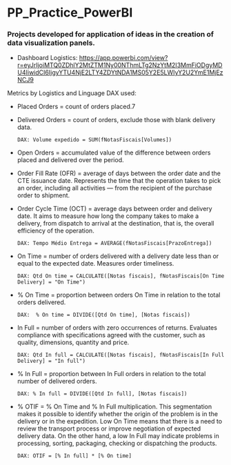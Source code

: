 # PP_Practice_PowerBI

### Projects developed for application of ideas in the creation of data visualization panels.

- Dashboard Logistics: https://app.powerbi.com/view?r=eyJrIjoiMTQ0ZDhlY2MtZTM1Ny00NThmLTg2NzYtM2I3MmFiODgyMDU4IiwidCI6IjgyYTU4NjE2LTY4ZDYtNDA1MS05Y2E5LWIyY2U2YmE1MjEzNCJ9

Metrics by Logistics and Linguage DAX used:

- Placed Orders = count of orders placed.7
      
- Delivered Orders = count of orders, exclude those with blank delivery data.
      
      DAX: Volume expedido = SUM(fNotasFiscais[Volumes])

-  Open Orders = accumulated value of the difference between orders placed and delivered over the period.

-  Order Fill Rate (OFR) = average of days between the order date and the CTE issuance date. Represents the time that the operation takes to pick an order, including all activities — from the recipient of the purchase order to shipment.

-  Order Cycle Time (OCT) = average days between order and delivery date. It aims to measure how long the company takes to make a delivery, from dispatch to arrival at the destination, that is, the overall efficiency of the operation.
  
       DAX: Tempo Médio Entrega = AVERAGE(fNotasFiscais[PrazoEntrega])

-  On Time = number of orders delivered with a delivery date less than or equal to the expected date. Measures order timeliness.
  
       DAX: Qtd On time = CALCULATE([Notas fiscais], fNotasFiscais[On Time Delivery] = "On Time")

-  % On Time = proportion between orders On Time in relation to the total orders delivered.

       DAX:  % On time = DIVIDE([Qtd On time], [Notas fiscais])

-  In Full = number of orders with zero occurrences of returns. Evaluates compliance with specifications agreed with the customer, such as quality, dimensions, quantity and price.
  
       DAX: Qtd In full = CALCULATE([Notas fiscais], fNotasFiscais[In Full Delivery] = "In full")

-  % In Full = proportion between In Full orders in relation to the total number of delivered orders.
      
       DAX: % In full = DIVIDE([Qtd In full], [Notas fiscais])

-  % OTIF = % On Time and % In Full multiplication. This segmentation makes it possible to identify whether the origin of the problem is in the delivery or in the     expedition. Low On Time means that there is a need to review the transport process or improve negotiation of expected delivery data. On the other hand, a low In Full may indicate problems in processing, sorting, packaging, checking or dispatching the products.
  
       DAX: OTIF = [% In full] * [% On time]

